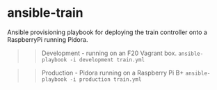 ansible-train
=============

Ansible provisioning playbook for deploying the train controller onto a RaspberryPi running Pidora.


>> Development - running on an F20 Vagrant box.
`ansible-playbook -i development train.yml`

>> Production - Pidora running on a Raspberry Pi B+
`ansible-playbook -i production train.yml`
